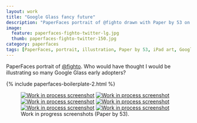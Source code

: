 ```yaml
---
layout: work
title: "Google Glass fancy future"
description: "PaperFaces portrait of @fighto drawn with Paper by 53 on an iPad."
image: 
  feature: paperfaces-fighto-twitter-lg.jpg
  thumb: paperfaces-fighto-twitter-150.jpg
category: paperfaces
tags: [PaperFaces, portrait, illustration, Paper by 53, iPad art, Google Glass]
---
```


PaperFaces portrait of [@fighto](http://twitter.com/fighto). Who would have thought I would be illustrating so many Google Glass early adopters?

{% include paperfaces-boilerplate-2.html %}

<figure class="half">
	<a href="{{ site.url }}/images/paperfaces-fighto-process-1-lg.jpg"><img src="{{ site.url }}/images/paperfaces-fighto-process-1-600.jpg" alt="Work in process screenshot"></a>
	<a href="{{ site.url }}/images/paperfaces-fighto-process-2-lg.jpg"><img src="{{ site.url }}/images/paperfaces-fighto-process-2-600.jpg" alt="Work in process screenshot"></a>
	<a href="{{ site.url }}/images/paperfaces-fighto-process-3-lg.jpg"><img src="{{ site.url }}/images/paperfaces-fighto-process-3-600.jpg" alt="Work in process screenshot"></a>
	<a href="{{ site.url }}/images/paperfaces-fighto-process-4-lg.jpg"><img src="{{ site.url }}/images/paperfaces-fighto-process-4-600.jpg" alt="Work in process screenshot"></a>
	<a href="{{ site.url }}/images/paperfaces-fighto-process-5-lg.jpg"><img src="{{ site.url }}/images/paperfaces-fighto-process-5-600.jpg" alt="Work in process screenshot"></a>
	<a href="{{ site.url }}/images/paperfaces-fighto-process-6-lg.jpg"><img src="{{ site.url }}/images/paperfaces-fighto-process-6-600.jpg" alt="Work in process screenshot"></a>
	<figcaption>Work in progress screenshots (Paper by 53).</figcaption>
</figure>